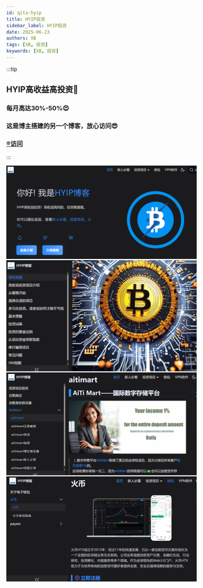 ```yaml
---
id: qita-hyip
title: HYIP投资
sidebar_label: HYIP投资
date: 2025-06-23
authors: XB
tags: [XB, 投资]
keywords: [XB, 投资]
---
```

:::tip
## HYIP高收益高投资🎉

### 每月高达30%-50%😍

### 这是博主搭建的另一个博客，放心访问😎
### [®️访问](https://www.hy-ip.com)
:::

![](hyip.assets/image-hyip1.png)
![](hyip.assets/image-hyip2.png)
![](hyip.assets/image-hyip3.png)
![](hyip.assets/image-hyip4.png)





